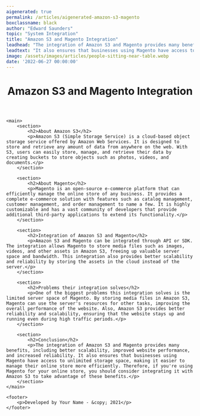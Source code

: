 ```yaml
---
aigenerated: true
permalink: /articles/aigenerated-amazon-s3-magento
boxclassname: black
author: "Edward Saunders"
topic: "System Integration"
title: "Amazon S3 and Magento Integration"
leadhead: "The integration of Amazon S3 and Magento provides many benefits, including better scalability, improved website performance, and increased reliability"
leadtext: "It also ensures that businesses using Magento have access to unlimited storage space, making it easier to manage their online store more efficiently. Therefore, if you're using Magento for your online store, you should consider integrating it with Amazon S3 to take advantage of these benefits."
image: /assets/images/articles/people-sitting-near-table.webp
date: '2022-06-27 00:00:00'
---
```

<div class="arttext">	<header>
		<h1>Amazon S3 and Magento Integration</h1>
	</header>
	
	<main>
		<section>
			<h2>About Amazon S3</h2>
			<p>Amazon S3 (Simple Storage Service) is a cloud-based object storage service offered by Amazon Web Services. It is designed to store and retrieve any amount of data from anywhere on the web. With S3, users can easily store, manage, and retrieve their data by creating buckets to store objects such as photos, videos, and documents.</p>
		</section>
		
		<section>
			<h2>About Magento</h2>
			<p>Magento is an open-source e-commerce platform that can efficiently manage the online store of any business. It provides a complete e-commerce solution with features such as catalog management, customer management, and order management to name a few. It is highly customizable and has a vast community of developers that provide additional third-party applications to extend its functionality.</p>
		</section>
		
		<section>
			<h2>Integration of Amazon S3 and Magento</h2>
			<p>Amazon S3 and Magento can be integrated through API or SDK. The integration allows Magento to store media files such as images, videos, and other assets in Amazon S3, freeing up valuable server space and bandwidth. This integration also provides better scalability and reliability by storing the assets in the cloud instead of the server.</p>
		</section>
		
		<section>
			<h2>Problems their integration solves</h2>
			<p>One of the biggest problems this integration solves is the limited server space of Magento. By storing media files in Amazon S3, Magento can use the server's resources for other tasks, improving the overall performance of the website. Also, Amazon S3 provides better reliability and scalability, ensuring that the website stays up and running even during high traffic periods.</p>
		</section>
		
		<section>
			<h2>Conclusion</h2>
			<p>The integration of Amazon S3 and Magento provides many benefits, including better scalability, improved website performance, and increased reliability. It also ensures that businesses using Magento have access to unlimited storage space, making it easier to manage their online store more efficiently. Therefore, if you're using Magento for your online store, you should consider integrating it with Amazon S3 to take advantage of these benefits.</p>
		</section>
	</main>
	
	<footer>
		<p>Developed by Your Name - &copy; 2021</p>
	</footer>
</div>